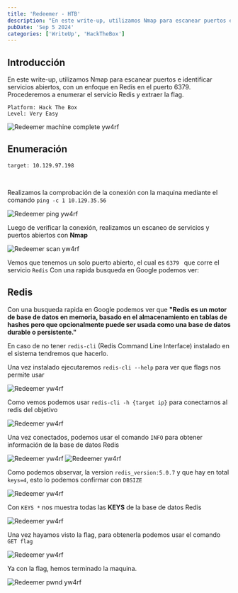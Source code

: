 ```yaml
---
title: 'Redeemer - HTB'
description: "En este write-up, utilizamos Nmap para escanear puertos e identificar servicios abiertos, con enfoque en Redis en el puerto 6379. Procederemos a enumerar el servicio Redis y extraer la flag."
pubDate: 'Sep 5 2024'
categories: ['WriteUp', 'HackTheBox']
--- 
```


## Introducción

En este write-up, utilizamos Nmap para escanear puertos e identificar servicios abiertos, con un enfoque en Redis en el puerto 6379. Procederemos a enumerar el servicio Redis y extraer la flag.
```
Platform: Hack The Box
Level: Very Easy 
```
![Redeemer machine complete yw4rf](../../../assets/HTB/Redeemer/redeemer-pwnd.png)

## Enumeración

```
target: 10.129.97.198  
```
<br>

Realizamos la comprobación de la conexión con la maquina mediante el comando `ping -c 1 10.129.35.56`

![Redeemer ping yw4rf](../../../assets/HTB/Redeemer/redeemer-1.png)

Luego de verificar la conexión, realizamos un escaneo de servicios y puertos abiertos con **Nmap**

![Redeemer scan yw4rf](../../../assets/HTB/Redeemer/redeemer-2.png)

Vemos que tenemos un solo puerto abierto, el cual es `6379 ` que corre el servicio `Redis` Con una rapida busqueda en Google podemos ver:
<br>

## Redis

Con una busqueda rapida en Google podemos ver que **"Redis es un motor de base de datos en memoria, basado en el almacenamiento en tablas de hashes pero que opcionalmente puede ser usada como una base de datos durable o persistente."**

En caso de no tener `redis-cli` (Redis Command Line Interface)  instalado en el sistema tendremos que hacerlo. 

Una vez instalado ejecutaremos `redis-cli --help` para ver que flags nos permite usar

![Redeemer yw4rf](../../../assets/HTB/Redeemer/redeemer-3.png)

Como vemos podemos usar `redis-cli -h {target ip}` para conectarnos al redis del objetivo

![Redeemer yw4rf](../../../assets/HTB/Redeemer/redeemer-4.png)

Una vez conectados, podemos usar el comando `INFO` para obtener información de la base de datos Redis

![Redeemer yw4rf](../../../assets/HTB/Redeemer/redeemer-5.png)
![Redeemer yw4rf](../../../assets/HTB/Redeemer/redeemer-6.png)

Como podemos observar, la version `redis_version:5.0.7` y que hay en total `keys=4`, esto lo podemos confirmar con `DBSIZE` 

![Redeemer yw4rf](../../../assets/HTB/Redeemer/redeemer-7.png)

Con `KEYS *` nos muestra todas las **KEYS** de la base de datos Redis

![Redeemer yw4rf](../../../assets/HTB/Redeemer/redeemer-8.png)

Una vez hayamos visto la flag, para obtenerla podemos usar el comando `GET flag`

![Redeemer yw4rf](../../../assets/HTB/Redeemer/redeemer-9.png)

Ya con la flag, hemos terminado la maquina. 

![Redeemer pwnd yw4rf](../../../assets/HTB/Redeemer/redeemer-last.png)